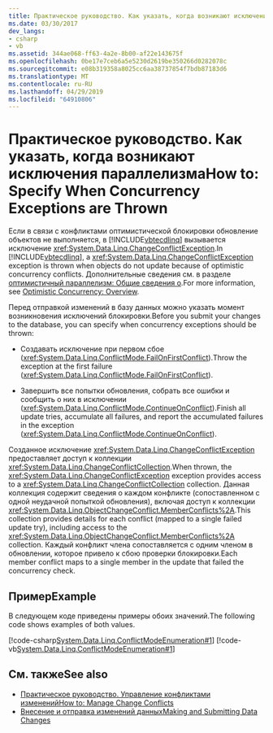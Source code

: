 ```yaml
---
title: Практическое руководство. Как указать, когда возникают исключения параллелизма
ms.date: 03/30/2017
dev_langs:
- csharp
- vb
ms.assetid: 344ae068-ff63-4a2e-8b00-af22e143675f
ms.openlocfilehash: 0be17e7ceb6a5e5230d2619be350266d0282078c
ms.sourcegitcommit: e08b319358a8025cc6aa38737854f7bdb87183d6
ms.translationtype: MT
ms.contentlocale: ru-RU
ms.lasthandoff: 04/29/2019
ms.locfileid: "64910806"
---
```

# <a name="how-to-specify-when-concurrency-exceptions-are-thrown"></a><span data-ttu-id="06bd8-102">Практическое руководство. Как указать, когда возникают исключения параллелизма</span><span class="sxs-lookup"><span data-stu-id="06bd8-102">How to: Specify When Concurrency Exceptions are Thrown</span></span>
<span data-ttu-id="06bd8-103">Если в связи с конфликтами оптимистической блокировки обновление объектов не выполняется, в [!INCLUDE[vbtecdlinq](../../../../../../includes/vbtecdlinq-md.md)] вызывается исключение <xref:System.Data.Linq.ChangeConflictException>.</span><span class="sxs-lookup"><span data-stu-id="06bd8-103">In [!INCLUDE[vbtecdlinq](../../../../../../includes/vbtecdlinq-md.md)], a <xref:System.Data.Linq.ChangeConflictException> exception is thrown when objects do not update because of optimistic concurrency conflicts.</span></span> <span data-ttu-id="06bd8-104">Дополнительные сведения см. в разделе [оптимистичный параллелизм: Общие сведения о](../../../../../../docs/framework/data/adonet/sql/linq/optimistic-concurrency-overview.md).</span><span class="sxs-lookup"><span data-stu-id="06bd8-104">For more information, see [Optimistic Concurrency: Overview](../../../../../../docs/framework/data/adonet/sql/linq/optimistic-concurrency-overview.md).</span></span>  
  
 <span data-ttu-id="06bd8-105">Перед отправкой изменений в базу данных можно указать момент возникновения исключений блокировки.</span><span class="sxs-lookup"><span data-stu-id="06bd8-105">Before you submit your changes to the database, you can specify when concurrency exceptions should be thrown:</span></span>  
  
- <span data-ttu-id="06bd8-106">Создавать исключение при первом сбое (<xref:System.Data.Linq.ConflictMode.FailOnFirstConflict>).</span><span class="sxs-lookup"><span data-stu-id="06bd8-106">Throw the exception at the first failure (<xref:System.Data.Linq.ConflictMode.FailOnFirstConflict>).</span></span>  
  
- <span data-ttu-id="06bd8-107">Завершить все попытки обновления, собрать все ошибки и сообщить о них в исключении (<xref:System.Data.Linq.ConflictMode.ContinueOnConflict>).</span><span class="sxs-lookup"><span data-stu-id="06bd8-107">Finish all update tries, accumulate all failures, and report the accumulated failures in the exception (<xref:System.Data.Linq.ConflictMode.ContinueOnConflict>).</span></span>  
  
 <span data-ttu-id="06bd8-108">Созданное исключение <xref:System.Data.Linq.ChangeConflictException> предоставляет доступ к коллекции <xref:System.Data.Linq.ChangeConflictCollection>.</span><span class="sxs-lookup"><span data-stu-id="06bd8-108">When thrown, the <xref:System.Data.Linq.ChangeConflictException> exception provides access to a <xref:System.Data.Linq.ChangeConflictCollection> collection.</span></span> <span data-ttu-id="06bd8-109">Данная коллекция содержит сведения о каждом конфликте (сопоставленном с одной неудачной попыткой обновления), включая доступ к коллекции <xref:System.Data.Linq.ObjectChangeConflict.MemberConflicts%2A>.</span><span class="sxs-lookup"><span data-stu-id="06bd8-109">This collection provides details for each conflict (mapped to a single failed update try), including access to the <xref:System.Data.Linq.ObjectChangeConflict.MemberConflicts%2A> collection.</span></span> <span data-ttu-id="06bd8-110">Каждый конфликт члена сопоставляется с одним членом в обновлении, которое привело к сбою проверки блокировки.</span><span class="sxs-lookup"><span data-stu-id="06bd8-110">Each member conflict maps to a single member in the update that failed the concurrency check.</span></span>  
  
## <a name="example"></a><span data-ttu-id="06bd8-111">Пример</span><span class="sxs-lookup"><span data-stu-id="06bd8-111">Example</span></span>  
 <span data-ttu-id="06bd8-112">В следующем коде приведены примеры обоих значений.</span><span class="sxs-lookup"><span data-stu-id="06bd8-112">The following code shows examples of both values.</span></span>  
  
 [!code-csharp[System.Data.Linq.ConflictModeEnumeration#1](../../../../../../samples/snippets/csharp/VS_Snippets_Data/system.data.linq.conflictmodeenumeration/cs/program.cs#1)]
 [!code-vb[System.Data.Linq.ConflictModeEnumeration#1](../../../../../../samples/snippets/visualbasic/VS_Snippets_Data/system.data.linq.conflictmodeenumeration/vb/module1.vb#1)]  
  
## <a name="see-also"></a><span data-ttu-id="06bd8-113">См. также</span><span class="sxs-lookup"><span data-stu-id="06bd8-113">See also</span></span>

- [<span data-ttu-id="06bd8-114">Практическое руководство. Управление конфликтами изменений</span><span class="sxs-lookup"><span data-stu-id="06bd8-114">How to: Manage Change Conflicts</span></span>](../../../../../../docs/framework/data/adonet/sql/linq/how-to-manage-change-conflicts.md)
- [<span data-ttu-id="06bd8-115">Внесение и отправка изменений данных</span><span class="sxs-lookup"><span data-stu-id="06bd8-115">Making and Submitting Data Changes</span></span>](../../../../../../docs/framework/data/adonet/sql/linq/making-and-submitting-data-changes.md)
